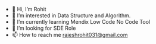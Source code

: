 - 👋 Hi, I’m Rohit
- 👀 I’m interested in Data Structure and Algorithm.
- 🌱 I’m currently learning Mendix Low Code No Code Tool
- 💞️ I’m looking for SDE Role
- 📫 How to reach me rajeshrohit031@gmail.com

<!---
Rohit311098/Rohit311098 is a ✨ special ✨ repository because its `README.md` (this file) appears on your GitHub profile.
You can click the Preview link to take a look at your changes.
--->
